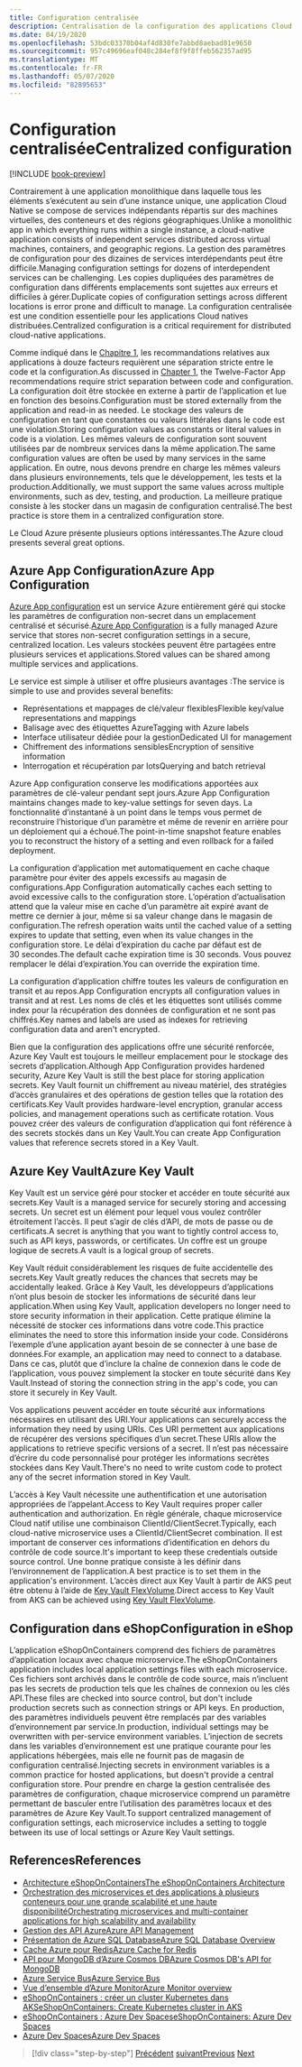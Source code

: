 ```yaml
---
title: Configuration centralisée
description: Centralisation de la configuration des applications Cloud natives à l’aide de Azure App configuration et du coffre AzureKey.
ms.date: 04/19/2020
ms.openlocfilehash: 53bdc03370b04af4d830fe7abbd8aebad81e9650
ms.sourcegitcommit: 957c49696eaf048c284ef8f9f8ffeb562357ad95
ms.translationtype: MT
ms.contentlocale: fr-FR
ms.lasthandoff: 05/07/2020
ms.locfileid: "82895653"
---
```

# <a name="centralized-configuration"></a><span data-ttu-id="c5a08-103">Configuration centralisée</span><span class="sxs-lookup"><span data-stu-id="c5a08-103">Centralized configuration</span></span>

[!INCLUDE [book-preview](../../../includes/book-preview.md)]

<span data-ttu-id="c5a08-104">Contrairement à une application monolithique dans laquelle tous les éléments s’exécutent au sein d’une instance unique, une application Cloud Native se compose de services indépendants répartis sur des machines virtuelles, des conteneurs et des régions géographiques.</span><span class="sxs-lookup"><span data-stu-id="c5a08-104">Unlike a monolithic app in which everything runs within a single instance, a cloud-native application consists of independent services distributed across virtual machines, containers, and geographic regions.</span></span> <span data-ttu-id="c5a08-105">La gestion des paramètres de configuration pour des dizaines de services interdépendants peut être difficile.</span><span class="sxs-lookup"><span data-stu-id="c5a08-105">Managing configuration settings for dozens of interdependent services can be challenging.</span></span> <span data-ttu-id="c5a08-106">Les copies dupliquées des paramètres de configuration dans différents emplacements sont sujettes aux erreurs et difficiles à gérer.</span><span class="sxs-lookup"><span data-stu-id="c5a08-106">Duplicate copies of configuration settings across different locations is error prone and difficult to manage.</span></span> <span data-ttu-id="c5a08-107">La configuration centralisée est une condition essentielle pour les applications Cloud natives distribuées.</span><span class="sxs-lookup"><span data-stu-id="c5a08-107">Centralized configuration is a critical requirement for distributed cloud-native applications.</span></span>

<span data-ttu-id="c5a08-108">Comme indiqué dans le [Chapitre 1](introduction.md), les recommandations relatives aux applications à douze facteurs requièrent une séparation stricte entre le code et la configuration.</span><span class="sxs-lookup"><span data-stu-id="c5a08-108">As discussed in [Chapter 1](introduction.md), the Twelve-Factor App recommendations require strict separation between code and configuration.</span></span> <span data-ttu-id="c5a08-109">La configuration doit être stockée en externe à partir de l’application et lue en fonction des besoins.</span><span class="sxs-lookup"><span data-stu-id="c5a08-109">Configuration must be stored externally from the application and read-in as needed.</span></span> <span data-ttu-id="c5a08-110">Le stockage des valeurs de configuration en tant que constantes ou valeurs littérales dans le code est une violation.</span><span class="sxs-lookup"><span data-stu-id="c5a08-110">Storing configuration values as constants or literal values in code is a violation.</span></span> <span data-ttu-id="c5a08-111">Les mêmes valeurs de configuration sont souvent utilisées par de nombreux services dans la même application.</span><span class="sxs-lookup"><span data-stu-id="c5a08-111">The same configuration values are often be used by many services in the same application.</span></span> <span data-ttu-id="c5a08-112">En outre, nous devons prendre en charge les mêmes valeurs dans plusieurs environnements, tels que le développement, les tests et la production.</span><span class="sxs-lookup"><span data-stu-id="c5a08-112">Additionally, we must support the same values across multiple environments, such as dev, testing, and production.</span></span> <span data-ttu-id="c5a08-113">La meilleure pratique consiste à les stocker dans un magasin de configuration centralisé.</span><span class="sxs-lookup"><span data-stu-id="c5a08-113">The best practice is store them in a centralized configuration store.</span></span>

<span data-ttu-id="c5a08-114">Le Cloud Azure présente plusieurs options intéressantes.</span><span class="sxs-lookup"><span data-stu-id="c5a08-114">The Azure cloud presents several great options.</span></span>

## <a name="azure-app-configuration"></a><span data-ttu-id="c5a08-115">Azure App Configuration</span><span class="sxs-lookup"><span data-stu-id="c5a08-115">Azure App Configuration</span></span>

<span data-ttu-id="c5a08-116">[Azure App configuration](https://docs.microsoft.com/azure/azure-app-configuration/overview) est un service Azure entièrement géré qui stocke les paramètres de configuration non-secret dans un emplacement centralisé et sécurisé.</span><span class="sxs-lookup"><span data-stu-id="c5a08-116">[Azure App Configuration](https://docs.microsoft.com/azure/azure-app-configuration/overview) is a fully managed Azure service that stores non-secret configuration settings in a secure, centralized location.</span></span> <span data-ttu-id="c5a08-117">Les valeurs stockées peuvent être partagées entre plusieurs services et applications.</span><span class="sxs-lookup"><span data-stu-id="c5a08-117">Stored values can be shared among multiple services and applications.</span></span>

<span data-ttu-id="c5a08-118">Le service est simple à utiliser et offre plusieurs avantages :</span><span class="sxs-lookup"><span data-stu-id="c5a08-118">The service is simple to use and provides several benefits:</span></span>

- <span data-ttu-id="c5a08-119">Représentations et mappages de clé/valeur flexibles</span><span class="sxs-lookup"><span data-stu-id="c5a08-119">Flexible key/value representations and mappings</span></span>
- <span data-ttu-id="c5a08-120">Balisage avec des étiquettes Azure</span><span class="sxs-lookup"><span data-stu-id="c5a08-120">Tagging with Azure labels</span></span>
- <span data-ttu-id="c5a08-121">Interface utilisateur dédiée pour la gestion</span><span class="sxs-lookup"><span data-stu-id="c5a08-121">Dedicated UI for management</span></span>
- <span data-ttu-id="c5a08-122">Chiffrement des informations sensibles</span><span class="sxs-lookup"><span data-stu-id="c5a08-122">Encryption of sensitive information</span></span>
- <span data-ttu-id="c5a08-123">Interrogation et récupération par lots</span><span class="sxs-lookup"><span data-stu-id="c5a08-123">Querying and batch retrieval</span></span>

<span data-ttu-id="c5a08-124">Azure App configuration conserve les modifications apportées aux paramètres de clé-valeur pendant sept jours.</span><span class="sxs-lookup"><span data-stu-id="c5a08-124">Azure App Configuration maintains changes made to key-value settings for seven days.</span></span> <span data-ttu-id="c5a08-125">La fonctionnalité d’instantané à un point dans le temps vous permet de reconstruire l’historique d’un paramètre et même de revenir en arrière pour un déploiement qui a échoué.</span><span class="sxs-lookup"><span data-stu-id="c5a08-125">The point-in-time snapshot feature enables you to reconstruct the history of a setting and even rollback for a failed deployment.</span></span>

<span data-ttu-id="c5a08-126">La configuration d’application met automatiquement en cache chaque paramètre pour éviter des appels excessifs au magasin de configurations.</span><span class="sxs-lookup"><span data-stu-id="c5a08-126">App Configuration automatically caches each setting to avoid excessive calls to the configuration store.</span></span> <span data-ttu-id="c5a08-127">L’opération d’actualisation attend que la valeur mise en cache d’un paramètre ait expiré avant de mettre ce dernier à jour, même si sa valeur change dans le magasin de configuration.</span><span class="sxs-lookup"><span data-stu-id="c5a08-127">The refresh operation waits until the cached value of a setting expires to update that setting, even when its value changes in the configuration store.</span></span> <span data-ttu-id="c5a08-128">Le délai d’expiration du cache par défaut est de 30 secondes.</span><span class="sxs-lookup"><span data-stu-id="c5a08-128">The default cache expiration time is 30 seconds.</span></span> <span data-ttu-id="c5a08-129">Vous pouvez remplacer le délai d’expiration.</span><span class="sxs-lookup"><span data-stu-id="c5a08-129">You can override the expiration time.</span></span>

<span data-ttu-id="c5a08-130">La configuration d’application chiffre toutes les valeurs de configuration en transit et au repos.</span><span class="sxs-lookup"><span data-stu-id="c5a08-130">App Configuration encrypts all configuration values in transit and at rest.</span></span> <span data-ttu-id="c5a08-131">Les noms de clés et les étiquettes sont utilisés comme index pour la récupération des données de configuration et ne sont pas chiffrés.</span><span class="sxs-lookup"><span data-stu-id="c5a08-131">Key names and labels are used as indexes for retrieving configuration data and aren't encrypted.</span></span>

<span data-ttu-id="c5a08-132">Bien que la configuration des applications offre une sécurité renforcée, Azure Key Vault est toujours le meilleur emplacement pour le stockage des secrets d’application.</span><span class="sxs-lookup"><span data-stu-id="c5a08-132">Although App Configuration provides hardened security, Azure Key Vault is still the best place for storing application secrets.</span></span> <span data-ttu-id="c5a08-133">Key Vault fournit un chiffrement au niveau matériel, des stratégies d’accès granulaires et des opérations de gestion telles que la rotation des certificats.</span><span class="sxs-lookup"><span data-stu-id="c5a08-133">Key Vault provides hardware-level encryption, granular access policies, and management operations such as certificate rotation.</span></span> <span data-ttu-id="c5a08-134">Vous pouvez créer des valeurs de configuration d’application qui font référence à des secrets stockés dans un Key Vault.</span><span class="sxs-lookup"><span data-stu-id="c5a08-134">You can create App Configuration values that reference secrets stored in a Key Vault.</span></span>

## <a name="azure-key-vault"></a><span data-ttu-id="c5a08-135">Azure Key Vault</span><span class="sxs-lookup"><span data-stu-id="c5a08-135">Azure Key Vault</span></span>

<span data-ttu-id="c5a08-136">Key Vault est un service géré pour stocker et accéder en toute sécurité aux secrets.</span><span class="sxs-lookup"><span data-stu-id="c5a08-136">Key Vault is a managed service for securely storing and accessing secrets.</span></span> <span data-ttu-id="c5a08-137">Un secret est un élément pour lequel vous voulez contrôler étroitement l’accès. Il peut s’agir de clés d’API, de mots de passe ou de certificats.</span><span class="sxs-lookup"><span data-stu-id="c5a08-137">A secret is anything that you want to tightly control access to, such as API keys, passwords, or certificates.</span></span> <span data-ttu-id="c5a08-138">Un coffre est un groupe logique de secrets.</span><span class="sxs-lookup"><span data-stu-id="c5a08-138">A vault is a logical group of secrets.</span></span>

<span data-ttu-id="c5a08-139">Key Vault réduit considérablement les risques de fuite accidentelle des secrets.</span><span class="sxs-lookup"><span data-stu-id="c5a08-139">Key Vault greatly reduces the chances that secrets may be accidentally leaked.</span></span> <span data-ttu-id="c5a08-140">Grâce à Key Vault, les développeurs d’applications n’ont plus besoin de stocker les informations de sécurité dans leur application.</span><span class="sxs-lookup"><span data-stu-id="c5a08-140">When using Key Vault, application developers no longer need to store security information in their application.</span></span> <span data-ttu-id="c5a08-141">Cette pratique élimine la nécessité de stocker ces informations dans votre code.</span><span class="sxs-lookup"><span data-stu-id="c5a08-141">This practice eliminates the need to store this information inside your code.</span></span> <span data-ttu-id="c5a08-142">Considérons l’exemple d’une application ayant besoin de se connecter à une base de données.</span><span class="sxs-lookup"><span data-stu-id="c5a08-142">For example, an application may need to connect to a database.</span></span> <span data-ttu-id="c5a08-143">Dans ce cas, plutôt que d’inclure la chaîne de connexion dans le code de l’application, vous pouvez simplement la stocker en toute sécurité dans Key Vault.</span><span class="sxs-lookup"><span data-stu-id="c5a08-143">Instead of storing the connection string in the app's code, you can store it securely in Key Vault.</span></span>

<span data-ttu-id="c5a08-144">Vos applications peuvent accéder en toute sécurité aux informations nécessaires en utilisant des URI.</span><span class="sxs-lookup"><span data-stu-id="c5a08-144">Your applications can securely access the information they need by using URIs.</span></span> <span data-ttu-id="c5a08-145">Ces URI permettent aux applications de récupérer des versions spécifiques d’un secret.</span><span class="sxs-lookup"><span data-stu-id="c5a08-145">These URIs allow the applications to retrieve specific versions of a secret.</span></span> <span data-ttu-id="c5a08-146">Il n’est pas nécessaire d’écrire du code personnalisé pour protéger les informations secrètes stockées dans Key Vault.</span><span class="sxs-lookup"><span data-stu-id="c5a08-146">There's no need to write custom code to protect any of the secret information stored in Key Vault.</span></span>

<span data-ttu-id="c5a08-147">L’accès à Key Vault nécessite une authentification et une autorisation appropriées de l’appelant.</span><span class="sxs-lookup"><span data-stu-id="c5a08-147">Access to Key Vault requires proper caller authentication and authorization.</span></span> <span data-ttu-id="c5a08-148">En règle générale, chaque microservice Cloud natif utilise une combinaison ClientId/ClientSecret.</span><span class="sxs-lookup"><span data-stu-id="c5a08-148">Typically, each cloud-native microservice uses a ClientId/ClientSecret combination.</span></span> <span data-ttu-id="c5a08-149">Il est important de conserver ces informations d’identification en dehors du contrôle de code source.</span><span class="sxs-lookup"><span data-stu-id="c5a08-149">It's important to keep these credentials outside source control.</span></span> <span data-ttu-id="c5a08-150">Une bonne pratique consiste à les définir dans l’environnement de l’application.</span><span class="sxs-lookup"><span data-stu-id="c5a08-150">A best practice is to set them in  the application's environment.</span></span> <span data-ttu-id="c5a08-151">L’accès direct aux Key Vault à partir de AKS peut être obtenu à l’aide de [Key Vault FlexVolume](https://github.com/Azure/kubernetes-keyvault-flexvol).</span><span class="sxs-lookup"><span data-stu-id="c5a08-151">Direct access to Key Vault from AKS can be achieved using [Key Vault FlexVolume](https://github.com/Azure/kubernetes-keyvault-flexvol).</span></span>

## <a name="configuration-in-eshop"></a><span data-ttu-id="c5a08-152">Configuration dans eShop</span><span class="sxs-lookup"><span data-stu-id="c5a08-152">Configuration in eShop</span></span>

<span data-ttu-id="c5a08-153">L’application eShopOnContainers comprend des fichiers de paramètres d’application locaux avec chaque microservice.</span><span class="sxs-lookup"><span data-stu-id="c5a08-153">The eShopOnContainers application includes local application settings files with each microservice.</span></span> <span data-ttu-id="c5a08-154">Ces fichiers sont archivés dans le contrôle de code source, mais n’incluent pas les secrets de production tels que les chaînes de connexion ou les clés API.</span><span class="sxs-lookup"><span data-stu-id="c5a08-154">These files are checked into source control, but don't include production secrets such as connection strings or API keys.</span></span> <span data-ttu-id="c5a08-155">En production, des paramètres individuels peuvent être remplacés par des variables d’environnement par service.</span><span class="sxs-lookup"><span data-stu-id="c5a08-155">In production, individual settings may be overwritten with per-service environment variables.</span></span> <span data-ttu-id="c5a08-156">L’injection de secrets dans les variables d’environnement est une pratique courante pour les applications hébergées, mais elle ne fournit pas de magasin de configuration centralisé.</span><span class="sxs-lookup"><span data-stu-id="c5a08-156">Injecting secrets in environment variables is a common practice for hosted applications, but doesn't provide a central configuration store.</span></span> <span data-ttu-id="c5a08-157">Pour prendre en charge la gestion centralisée des paramètres de configuration, chaque microservice comprend un paramètre permettant de basculer entre l’utilisation des paramètres locaux et des paramètres de Azure Key Vault.</span><span class="sxs-lookup"><span data-stu-id="c5a08-157">To support centralized management of configuration settings, each microservice includes a setting to toggle between its use of local settings or Azure Key Vault settings.</span></span>

## <a name="references"></a><span data-ttu-id="c5a08-158">References</span><span class="sxs-lookup"><span data-stu-id="c5a08-158">References</span></span>

- [<span data-ttu-id="c5a08-159">Architecture eShopOnContainers</span><span class="sxs-lookup"><span data-stu-id="c5a08-159">The eShopOnContainers Architecture</span></span>](https://github.com/dotnet-architecture/eShopOnContainers/wiki/Architecture)
- [<span data-ttu-id="c5a08-160">Orchestration des microservices et des applications à plusieurs conteneurs pour une grande scalabilité et une haute disponibilité</span><span class="sxs-lookup"><span data-stu-id="c5a08-160">Orchestrating microservices and multi-container applications for high scalability and availability</span></span>](https://docs.microsoft.com/dotnet/architecture/microservices/architect-microservice-container-applications/scalable-available-multi-container-microservice-applications)
- [<span data-ttu-id="c5a08-161">Gestion des API Azure</span><span class="sxs-lookup"><span data-stu-id="c5a08-161">Azure API Management</span></span>](https://docs.microsoft.com/azure/api-management/api-management-key-concepts)
- [<span data-ttu-id="c5a08-162">Présentation de Azure SQL Database</span><span class="sxs-lookup"><span data-stu-id="c5a08-162">Azure SQL Database Overview</span></span>](https://docs.microsoft.com/azure/sql-database/sql-database-technical-overview)
- [<span data-ttu-id="c5a08-163">Cache Azure pour Redis</span><span class="sxs-lookup"><span data-stu-id="c5a08-163">Azure Cache for Redis</span></span>](https://azure.microsoft.com/services/cache/)
- [<span data-ttu-id="c5a08-164">API pour MongoDB d’Azure Cosmos DB</span><span class="sxs-lookup"><span data-stu-id="c5a08-164">Azure Cosmos DB's API for MongoDB</span></span>](https://docs.microsoft.com/azure/cosmos-db/mongodb-introduction)
- [<span data-ttu-id="c5a08-165">Azure Service Bus</span><span class="sxs-lookup"><span data-stu-id="c5a08-165">Azure Service Bus</span></span>](https://docs.microsoft.com/azure/service-bus-messaging/service-bus-messaging-overview)
- [<span data-ttu-id="c5a08-166">Vue d’ensemble d’Azure Monitor</span><span class="sxs-lookup"><span data-stu-id="c5a08-166">Azure Monitor overview</span></span>](https://docs.microsoft.com/azure/azure-monitor/overview)
- <span data-ttu-id="c5a08-167">[eShopOnContainers : créer un cluster Kubernetes dans AKS](https://github.com/dotnet-architecture/eShopOnContainers/wiki/Deploy-to-Azure-Kubernetes-Service-(AKS)#create-kubernetes-cluster-in-aks)</span><span class="sxs-lookup"><span data-stu-id="c5a08-167">[eShopOnContainers: Create Kubernetes cluster in AKS](https://github.com/dotnet-architecture/eShopOnContainers/wiki/Deploy-to-Azure-Kubernetes-Service-(AKS)#create-kubernetes-cluster-in-aks)</span></span>
- [<span data-ttu-id="c5a08-168">eShopOnContainers : Azure Dev Spaces</span><span class="sxs-lookup"><span data-stu-id="c5a08-168">eShopOnContainers: Azure Dev Spaces</span></span>](https://github.com/dotnet-architecture/eShopOnContainers/wiki/Azure-Dev-Spaces)
- [<span data-ttu-id="c5a08-169">Azure Dev Spaces</span><span class="sxs-lookup"><span data-stu-id="c5a08-169">Azure Dev Spaces</span></span>](https://docs.microsoft.com/azure/dev-spaces/about)

>[!div class="step-by-step"]
><span data-ttu-id="c5a08-170">[Précédent](deploy-eshoponcontainers-azure.md)
>[suivant](scale-applications.md)</span><span class="sxs-lookup"><span data-stu-id="c5a08-170">[Previous](deploy-eshoponcontainers-azure.md)
[Next](scale-applications.md)</span></span>

